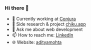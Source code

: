 ### Hi there 👋

- 💼 Currently working at [Conjura](https://conjura.com)
- 🔭 Side research & project [chiku.app](https://chiku.app)
- 💬 Ask me about web development
- 📫 How to reach me: [LinkedIn](https://www.linkedin.com/in/kumaradityamohta/)
- 🌐 Website: [adityamohta](https://adityamohta.github.io)

<!-- - 🤔 I’m looking for help with ... -->
<!-- - 🌱 I’m currently learning ... -->
<!-- - 👯 I’m looking to collaborate on ... -->
<!-- - ⚡ Fun fact: ... -->
